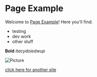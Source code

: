 # Page Example

Welcome to [Page Example](page)! Here you'll find:
- testing
- dev work
- other stuff

**Bold** *itacydoiedwup*


![Picture](https://www.concursive.com/show/matt-r/signature-image/airplane-icon-100x100.png)

[click here for another site](http://instagram.com)

